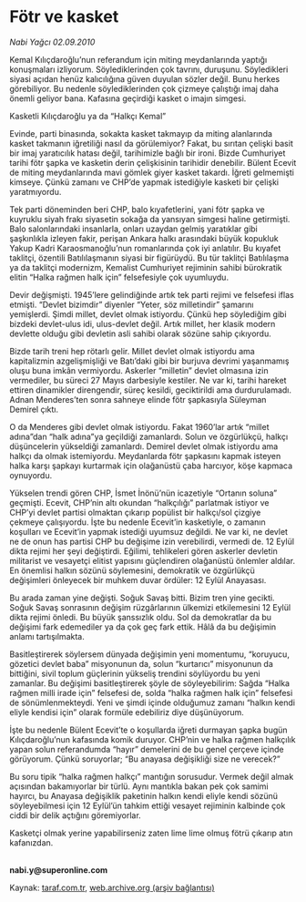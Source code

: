 # Fötr ve kasket 

*Nabi Yağcı 02.09.2010*

<div class="yazi"><p>Kemal Kılıçdaroğlu’nun referandum için miting meydanlarında yaptığı konuşmaları izliyorum. Söylediklerinden çok tavrını, duruşunu. Söyledikleri siyasi açıdan henüz kalıcılığına güven duyulan sözler değil. Bunu herkes görebiliyor. Bu nedenle söylediklerinden çok çizmeye çalıştığı imaj daha önemli geliyor bana. Kafasına geçirdiği kasket o imajın simgesi. </p>
<p>Kasketli Kılıçdaroğlu ya da “Halkçı Kemal”</p>
<p>Evinde, parti binasında, sokakta kasket takmayıp da miting alanlarında kasket takmanın iğretiliği nasıl da görülemiyor? Fakat, bu sırıtan çelişki basit bir imaj yaratıcılık hatası değil, tarihimizle bağlı bir ironi. Bizde Cumhuriyet tarihi fötr şapka ve kasketin derin çelişkisinin tarihidir denebilir. Bülent Ecevit de miting meydanlarında mavi gömlek giyer kasket takardı. İğreti gelmemişti kimseye. Çünkü zamanı ve CHP’de yapmak istediğiyle kasketi bir çelişki yaratmıyordu. </p>
<p>Tek parti döneminden beri CHP, balo kıyafetlerini, yani fötr şapka ve kuyruklu siyah frakı siyasetin sokağa da yansıyan simgesi haline getirmişti. Balo salonlarındaki insanlarla, onları uzaydan gelmiş yaratıklar gibi şaşkınlıkla izleyen fakir, perişan Ankara halkı arasındaki büyük kopukluk Yakup Kadri Karaosmanoğlu’nun romanlarında çok iyi anlatılır. Bu kıyafet taklitçi, özentili Batılılaşmanın siyasi bir figürüydü. Bu tür taklitçi Batılılaşma ya da taklitçi modernizm, Kemalist Cumhuriyet rejiminin sahibi bürokratik elitin “Halka rağmen halk için” felsefesiyle çok uyumluydu. </p>
<p>Devir değişmişti. 1945’lere gelindiğinde artık tek parti rejimi ve felsefesi iflas etmişti. “Devlet bizimdir” diyenler “Yeter, söz milletindir” şamarını yemişlerdi. Şimdi millet, devlet olmak istiyordu. Çünkü hep söylediğim gibi bizdeki devlet-ulus idi, ulus-devlet değil. Artık millet, her klasik modern devlette olduğu gibi devletin asli sahibi olarak sözüne sahip çıkıyordu. </p>
<p>Bizde tarih treni hep rötarlı gelir. Millet devlet olmak istiyordu ama kapitalizmin azgelişmişliği ve Batı’daki gibi bir burjuva devrimi yaşanmamış oluşu buna imkân vermiyordu. Askerler “milletin” devlet olmasına izin vermediler, bu süreci 27 Mayıs darbesiyle kestiler. Ne var ki, tarihi hareket ettiren dinamikler direngendir, süreç kesildi, geciktirildi ama durdurulamadı. Adnan Menderes’ten sonra sahneye elinde fötr şapkasıyla Süleyman Demirel çıktı. </p>
<p>O da Menderes gibi devlet olmak istiyordu. Fakat 1960’lar artık “millet adına”dan “halk adına”ya geçildiği zamanlardı. Solun ve özgürlükçü, halkçı düşüncelerin yükseldiği zamanlardı. Demirel devlet olmak istiyordu ama halkçı da olmak istemiyordu. Meydanlarda fötr şapkasını kapmak isteyen halka karşı şapkayı kurtarmak için olağanüstü çaba harcıyor, köşe kapmaca oynuyordu. </p>
<p>Yükselen trendi gören CHP, İsmet İnönü’nün icazetiyle “Ortanın soluna” geçmişti. Ecevit, CHP’nin altı okundan “halkçılığı” parlatmak istiyor ve CHP’yi devlet partisi olmaktan çıkarıp popülist bir halkçı/sol çizgiye çekmeye çalışıyordu. İşte bu nedenle Ecevit’in kasketiyle, o zamanın koşulları ve Ecevit’in yapmak istediği uyumsuz değildi. Ne var ki, ne devlet ne de onun has partisi CHP bu değişime izin verebilirdi, vermedi de. 12 Eylül dikta rejimi her şeyi değiştirdi. Eğilimi, tehlikeleri gören askerler devletin militarist ve vesayetçi elitist yapısını güçlendiren olağanüstü önlemler aldılar. En önemlisi halkın sözünü söylemesini, demokratik ve özgürlükçü değişimleri önleyecek bir muhkem duvar ördüler: 12 Eylül Anayasası. </p>
<p>Bu arada zaman yine değişti. Soğuk Savaş bitti. Bizim tren yine gecikti. Soğuk Savaş sonrasının değişim rüzgârlarının ülkemizi etkilemesini 12 Eylül dikta rejimi önledi. Bu büyük şanssızlık oldu. Sol da demokratlar da bu değişimi fark edemediler ya da çok geç fark ettik. Hâlâ da bu değişimin anlamı tartışılmakta. </p>
<p>Basitleştirerek söylersem dünyada değişimin yeni momentumu, “koruyucu, gözetici devlet baba” misyonunun da, solun “kurtarıcı” misyonunun da bittiğini, sivil toplum güçlerinin yükseliş trendini söylüyordu bu yeni zamanlar. Bu değişimi basitleştirerek şöyle de söyleyebilirim: Sağda “Halka rağmen milli irade için” felsefesi de, solda “halka rağmen halk için” felsefesi de sönümlenmekteydi. Yeni ve şimdi içinde olduğumuz zamanı “halkın kendi eliyle kendisi için” olarak formüle edebiliriz diye düşünüyorum. </p>
<p>İşte bu nedenle Bülent Ecevit’te o koşullarda iğreti durmayan şapka bugün Kılıçdaroğlu’nun kafasında komik duruyor. CHP’nin ve halka rağmen halkçılık yapan solun referandumda “hayır” demelerini de bu genel çerçeve içinde görüyorum. Çünkü soruyorlar; “Bu anayasa değişikliği size ne verecek?” </p>
<p>Bu soru tipik “halka rağmen halkçı” mantığın sorusudur. Vermek değil almak açısından bakamıyorlar bir türlü. Aynı mantıkla bakan pek çok samimi hayırcı, bu Anayasa değişiklik paketinin halkın kendi eliyle kendi sözünü söyleyebilmesi için 12 Eylül’ün tahkim ettiği vesayet rejiminin kalbinde çok ciddi bir delik açtığını göremiyorlar. </p>
<p>Kasketçi olmak yerine yapabilirseniz zaten lime lime olmuş fötrü çıkarıp atın kafanızdan.</p>
<p><b><br/>nabi.y@superonline.com</b></p></div>

Kaynak: [taraf.com.tr](http://www.taraf.com.tr:80/nabi-yagci/makale-fotr-ve-kasket.htm), [web.archive.org (arşiv bağlantısı)](http://web.archive.org/web/20100904001747/http://www.taraf.com.tr:80/nabi-yagci/makale-fotr-ve-kasket.htm)
